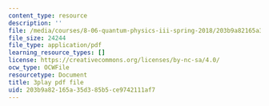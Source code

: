```yaml
---
content_type: resource
description: ''
file: /media/courses/8-06-quantum-physics-iii-spring-2018/203b9a82165a35d385b5ce9742111af7_tmKD8T_Lm2I.pdf
file_size: 24244
file_type: application/pdf
learning_resource_types: []
license: https://creativecommons.org/licenses/by-nc-sa/4.0/
ocw_type: OCWFile
resourcetype: Document
title: 3play pdf file
uid: 203b9a82-165a-35d3-85b5-ce9742111af7
---
```


